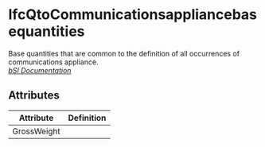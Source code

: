 IfcQtoCommunicationsappliancebasequantities
===========================================
Base quantities that are common to the definition of all occurrences of
communications appliance.  
[ _bSI
Documentation_](https://standards.buildingsmart.org/IFC/DEV/IFC4_2/FINAL/HTML/schema/ifcelectricaldomain/qset/qto_communicationsappliancebasequantities.htm)


Attributes
----------
| Attribute   | Definition   |
|-------------|--------------|
| GrossWeight |              |
